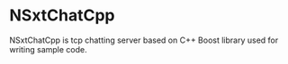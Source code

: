 # NSxtChatCpp
NSxtChatCpp is tcp chatting server based on C++ Boost library used for writing sample code.
